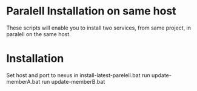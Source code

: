 Paralell Installation on same host
===================

These scripts will enable you to install two services, from same project, in paralell on the same host.

Installation
============
Set host and port to nexus in install-latest-parelell.bat
run update-memberA.bat
run update-memberB.bat



